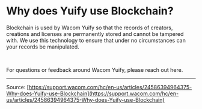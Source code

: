 # Why does Yuify use Blockchain?

Blockchain is used by Wacom Yuify so that the records of creators, creations and licenses are permanently stored and cannot be tampered with. We use this technology to ensure that under no circumstances can your records be manipulated.


 


For questions or feedback around Wacom Yuify, please reach out here.

---
Source: [https://support.wacom.com/hc/en-us/articles/24586394964375-Why-does-Yuify-use-Blockchain](https://support.wacom.com/hc/en-us/articles/24586394964375-Why-does-Yuify-use-Blockchain)
